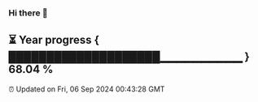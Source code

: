 ### Hi there 👋
⏳ Year progress { ████████████████████▁▁▁▁▁▁▁▁▁▁ } 68.04 %
---
⏰ Updated on Fri, 06 Sep 2024 00:43:28 GMT

